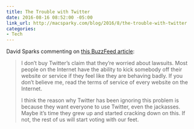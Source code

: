```yaml
---
title: The Trouble with Twitter
date: 2016-08-16 08:52:00 -05:00
link_url: http://macsparky.com/blog/2016/8/the-trouble-with-twitter
categories:
- Tech
---
```


David Sparks commenting on [this BuzzFeed article](https://www.buzzfeed.com/charliewarzel/a-honeypot-for-assholes-inside-twitters-10-year-failure-to-s?utm_term=.voz6E4N5l#.vu9AVM6OZ):

> I don’t buy Twitter’s claim that they’re worried about lawsuits. Most people on the Internet have the ability to kick somebody off their website or service if they feel like they are behaving badly. If you don’t believe me, read the terms of service of every website on the Internet.
>
> I think the reason why Twitter has been ignoring this problem is because they want everyone to use Twitter, even the jackasses. Maybe it’s time they grew up and started cracking down on this. If not, the rest of us will start voting with our feet.
